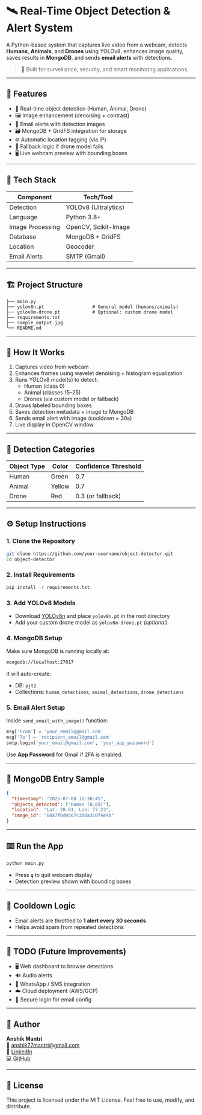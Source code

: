 # 🛰️ Real-Time Object Detection & Alert System

A Python-based system that captures live video from a webcam, detects **Humans**, **Animals**, and **Drones** using YOLOv8, enhances image quality, saves results in **MongoDB**, and sends **email alerts** with detections.  

> 📡 Built for surveillance, security, and smart monitoring applications.

---

## 📌 Features

- 🎯 Real-time object detection (Human, Animal, Drone)
- 🖼️ Image enhancement (denoising + contrast)
- 📧 Email alerts with detection images
- 🗃️ MongoDB + GridFS integration for storage
- 🌐 Automatic location tagging (via IP)
- 🔁 Fallback logic if drone model fails
- 🖥️ Live webcam preview with bounding boxes

---

## 🧰 Tech Stack

| Component      | Tech/Tool                    |
|----------------|------------------------------|
| Detection      | YOLOv8 (Ultralytics)         |
| Language       | Python 3.8+                  |
| Image Processing | OpenCV, Scikit-Image        |
| Database       | MongoDB + GridFS             |
| Location       | Geocoder                     |
| Email Alerts   | SMTP (Gmail)                 |

---
## 🏗️ Project Structure

```
├── main.py
├── yolov8n.pt                  # General model (humans/animals)
├── yolov8m-drone.pt            # Optional: custom drone model
├── requirements.txt
├── sample_output.jpg
└── README.md
```

---

## 🚀 How It Works

1. Captures video from webcam
2. Enhances frames using wavelet denoising + histogram equalization
3. Runs YOLOv8 model(s) to detect:
   - Human (class 0)
   - Animal (classes 15–25)
   - Drones (via custom model or fallback)
4. Draws labeled bounding boxes
5. Saves detection metadata + image to MongoDB
6. Sends email alert with image (cooldown = 30s)
7. Live display in OpenCV window

---

## 🧪 Detection Categories

| Object Type | Color | Confidence Threshold |
|-------------|-------|----------------------|
| Human       | Green | 0.7                  |
| Animal      | Yellow| 0.7                  |
| Drone       | Red   | 0.3 (or fallback)    |

---

## ⚙️ Setup Instructions

### 1. Clone the Repository
```bash
git clone https://github.com/your-username/object-detector.git
cd object-detector
```

### 2. Install Requirements
```bash
pip install -r requirements.txt
```

### 3. Add YOLOv8 Models
- Download [YOLOv8n](https://github.com/ultralytics/ultralytics) and place `yolov8n.pt` in the root directory
- Add your custom drone model as `yolov8m-drone.pt` *(optional)*

### 4. MongoDB Setup
Make sure MongoDB is running locally at:
```bash
mongodb://localhost:27017
```

It will auto-create:
- DB: `pjt2`
- Collections: `human_detections`, `animal_detections`, `drone_detections`

### 5. Email Alert Setup
Inside `send_email_with_image()` function:
```python
msg['From'] = 'your_email@gmail.com'
msg['To'] = 'recipient_email@gmail.com'
smtp.login('your_email@gmail.com', 'your_app_password')
```

Use **App Password** for Gmail if 2FA is enabled.

---

## 🧠 MongoDB Entry Sample

```json
{
  "timestamp": "2025-07-08 12:30:45",
  "objects_detected": ["Human (0.89)"],
  "location": "Lat: 28.61, Lon: 77.23",
  "image_id": "64a7f6d4567c3b0a3c0f4e9b"
}
```

---

## ⌨️ Run the App

```bash
python main.py
```

- Press **`q`** to quit webcam display
- Detection preview shown with bounding boxes

---

## 📅 Cooldown Logic

- Email alerts are throttled to **1 alert every 30 seconds**
- Helps avoid spam from repeated detections

---

## 📌 TODO (Future Improvements)

- 🖥 Web dashboard to browse detections
- 🔊 Audio alerts
- 📲 WhatsApp / SMS integration
- ☁️ Cloud deployment (AWS/GCP)
- 🔐 Secure login for email config

---

## 👤 Author

**Anshik Mantri**  
📧 [anshik77mantri@gmail.com](mailto:anshik77mantri@gmail.com)  
🔗 [LinkedIn](https://www.linkedin.com/in/anshikmantri/)  
💻 [GitHub](https://github.com/anshikmantri77)

---

## 📝 License

This project is licensed under the MIT License. Feel free to use, modify, and distribute.

